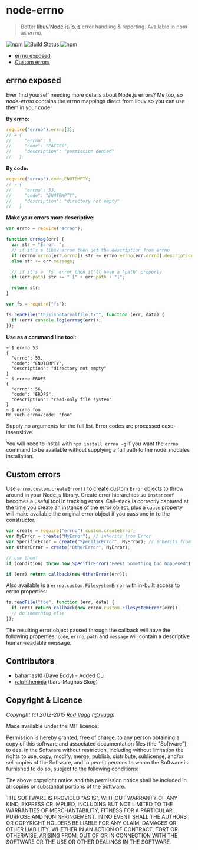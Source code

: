 # node-errno

> Better [libuv](https://github.com/libuv/libuv)/[Node.js](https://nodejs.org)/[io.js](https://iojs.org) error handling & reporting. Available in npm as _errno_.

[![npm](https://img.shields.io/npm/v/errno.svg)](https://www.npmjs.com/package/errno)
[![Build Status](https://secure.travis-ci.org/rvagg/node-errno.png)](http://travis-ci.org/rvagg/node-errno)
[![npm](https://img.shields.io/npm/dm/errno.svg)](https://www.npmjs.com/package/errno)

- [errno exposed](#errnoexposed)
- [Custom errors](#customerrors)

<a name="errnoexposed"></a>

## errno exposed

Ever find yourself needing more details about Node.js errors? Me too, so _node-errno_ contains the errno mappings direct from libuv so you can use them in your code.

**By errno:**

```js
require("errno").errno[3];
// → {
//     "errno": 3,
//     "code": "EACCES",
//     "description": "permission denied"
//   }
```

**By code:**

```js
require("errno").code.ENOTEMPTY;
// → {
//     "errno": 53,
//     "code": "ENOTEMPTY",
//     "description": "directory not empty"
//   }
```

**Make your errors more descriptive:**

```js
var errno = require("errno");

function errmsg(err) {
  var str = "Error: ";
  // if it's a libuv error then get the description from errno
  if (errno.errno[err.errno]) str += errno.errno[err.errno].description;
  else str += err.message;

  // if it's a `fs` error then it'll have a 'path' property
  if (err.path) str += " [" + err.path + "]";

  return str;
}

var fs = require("fs");

fs.readFile("thisisnotarealfile.txt", function (err, data) {
  if (err) console.log(errmsg(err));
});
```

**Use as a command line tool:**

```
~ $ errno 53
{
  "errno": 53,
  "code": "ENOTEMPTY",
  "description": "directory not empty"
}
~ $ errno EROFS
{
  "errno": 56,
  "code": "EROFS",
  "description": "read-only file system"
}
~ $ errno foo
No such errno/code: "foo"
```

Supply no arguments for the full list. Error codes are processed case-insensitive.

You will need to install with `npm install errno -g` if you want the `errno` command to be available without supplying a full path to the node_modules installation.

<a name="customerrors"></a>

## Custom errors

Use `errno.custom.createError()` to create custom `Error` objects to throw around in your Node.js library. Create error hierarchies so `instanceof` becomes a useful tool in tracking errors. Call-stack is correctly captured at the time you create an instance of the error object, plus a `cause` property will make available the original error object if you pass one in to the constructor.

```js
var create = require("errno").custom.createError;
var MyError = create("MyError"); // inherits from Error
var SpecificError = create("SpecificError", MyError); // inherits from MyError
var OtherError = create("OtherError", MyError);

// use them!
if (condition) throw new SpecificError("Eeek! Something bad happened");

if (err) return callback(new OtherError(err));
```

Also available is a `errno.custom.FilesystemError` with in-built access to errno properties:

```js
fs.readFile("foo", function (err, data) {
  if (err) return callback(new errno.custom.FilesystemError(err));
  // do something else
});
```

The resulting error object passed through the callback will have the following properties: `code`, `errno`, `path` and `message` will contain a descriptive human-readable message.

## Contributors

- [bahamas10](https://github.com/bahamas10) (Dave Eddy) - Added CLI
- [ralphtheninja](https://github.com/ralphtheninja) (Lars-Magnus Skog)

## Copyright & Licence

_Copyright (c) 2012-2015 [Rod Vagg](https://github.com/rvagg) ([@rvagg](https://twitter.com/rvagg))_

Made available under the MIT licence:

Permission is hereby granted, free of charge, to any person obtaining a copy
of this software and associated documentation files (the "Software"), to deal
in the Software without restriction, including without limitation the rights
to use, copy, modify, merge, publish, distribute, sublicense, and/or sell
copies of the Software, and to permit persons to whom the Software is furnished
to do so, subject to the following conditions:

The above copyright notice and this permission notice shall be included in all
copies or substantial portions of the Software.

THE SOFTWARE IS PROVIDED "AS IS", WITHOUT WARRANTY OF ANY KIND, EXPRESS OR
IMPLIED, INCLUDING BUT NOT LIMITED TO THE WARRANTIES OF MERCHANTABILITY,
FITNESS FOR A PARTICULAR PURPOSE AND NONINFRINGEMENT. IN NO EVENT SHALL THE
AUTHORS OR COPYRIGHT HOLDERS BE LIABLE FOR ANY CLAIM, DAMAGES OR OTHER
LIABILITY, WHETHER IN AN ACTION OF CONTRACT, TORT OR OTHERWISE, ARISING FROM,
OUT OF OR IN CONNECTION WITH THE SOFTWARE OR THE USE OR OTHER DEALINGS IN THE
SOFTWARE.
